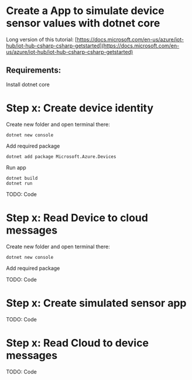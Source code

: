 # Create a App to simulate device sensor values with dotnet core

Long version of this tutorial:
[https://docs.microsoft.com/en-us/azure/iot-hub/iot-hub-csharp-csharp-getstarted](https://docs.microsoft.com/en-us/azure/iot-hub/iot-hub-csharp-csharp-getstarted)

## Requirements: 

Install dotnet core

# Step x: Create device identity

Create new folder and open terminal there:

``` 
dotnet new console 
``` 

Add required package

```
dotnet add package Microsoft.Azure.Devices
```

Run app 

```
dotnet build
dotnet run
```

TODO: Code

# Step x: Read Device to cloud messages

Create new folder and open terminal there:

``` 
dotnet new console 
``` 

Add required package



TODO: Code

# Step x: Create simulated sensor app

TODO: Code

# Step x: Read Cloud to device messages

TODO: Code